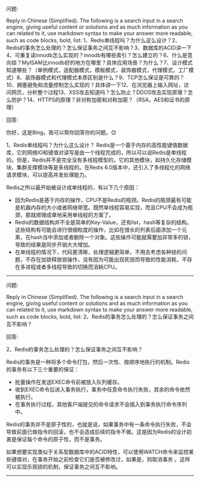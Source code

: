 问题:

Reply in Chinese (Simplified).
The following is a search input in a search engine, giving useful content or solutions and as much information as you can related to it, use markdown syntax to make your answer more readable, such as code blocks, bold, list:
1、Redis单线程吗？为什么这么设计？2、Redis的事务怎么处理的？怎么保证事务之间互不影响？3、数据库的ACID讲一下4、可重复读innodb怎么实现的？innodb有哪些索引？怎么建立的？6、什么是意向锁？MyISAM比innodb好的地方在哪里？具体应用场景？为什么？7、设计模式知道哪些？（单例模式，适配器模式，模板模式，装饰器模式，代理模式，工厂模式）8、装饰器模式和代理模式本质区别是什么？9、TCP怎么保证是可靠的？10、拥塞避免和流量控制怎么实现的？具体讲一下12、在浏览器上输入网址，访问网页，分析整个过程13、XSS攻击知道吗？怎么防止？DDOS攻击实现原理？怎么防护？14、HTTPS的原理？非对称加密和对称加密？（RSA，AES和证书的原理）

回答:

你好，这是Bing。我可以帮你回答你的问题。😊

1、Redis单线程吗？为什么这么设计？
Redis是一个基于内存的高性能键值数据库，它的网络IO和键值对读写是由一个线程完成的，所以可以说Redis是单线程的。但是，Redis并不是完全没有多线程模型的，它的其他模块，如持久化存储模块、集群支撑模块等是多线程的。在Redis 6.0版本中，还引入了多线程化的网络请求模块，可以提高并发处理能力。

Redis之所以最开始被设计成单线程的，有以下几个原因：

- 因为Redis是基于内存的操作，CPU不是Redis的瓶颈。Redis的瓶颈最有可能是机器内存的大小或者网络带宽。既然单线程容易实现，而且CPU不会成为瓶颈，那就顺理成章地采用单线程的方案了。
- Redis的数据结构并不全是简单的Key-Value，还有list，hash等复杂的结构。这些结构有可能会进行很细粒度的操作，比如在很长的列表后面添加一个元素，在hash当中添加或者删除一个对象。这些操作可能就需要加非常多的锁，导致的结果是同步开销大大增加。
- 在单线程的情况下，代码更清晰，处理逻辑更简单，不用去考虑各种锁的问题，不存在加锁释放锁操作，没有因为可能出现死锁而导致的性能消耗，不存在多进程或者多线程导致的切换而消耗CPU。



<hr/>

问题:

Reply in Chinese (Simplified).
The following is a search input in a search engine, giving useful content or solutions and as much information as you can related to it, use markdown syntax to make your answer more readable, such as code blocks, bold, list:
2、Redis的事务怎么处理的？怎么保证事务之间互不影响？

回答:

2、Redis的事务怎么处理的？怎么保证事务之间互不影响？

Redis的事务是一种将多个命令打包，然后一次性、按顺序地执行的机制。Redis的事务有以下三个重要的保证：

- 批量操作在发送EXEC命令前被放入队列缓存。
- 收到EXEC命令后进入事务执行，事务中任意命令执行失败，其余的命令依然被执行。
- 在事务执行过程，其他客户端提交的命令请求不会插入到事务执行命令序列中。

Redis的事务并不是原子性的，也就是说，如果事务中有一条命令执行失败，不会导致前面已做指令的回滚，也不会造成后续的指令不做。这是因为Redis的设计初衷是保证每个命令的原子性，而不是事务。

如果想要实现类似于关系型数据库中的ACID特性，可以使用WATCH命令来监控某些键值对，在事务开始之前检查它们是否被修改过，如果是，则取消事务 。这样可以实现乐观锁的机制，保证事务之间互不影响。

<hr/>

